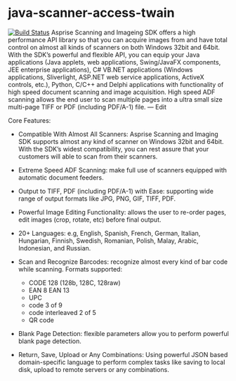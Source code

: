 # java-scanner-access-twain
[![Build Status](https://travis-ci.org/Asprise/java-ocr-api.svg?branch=master)](https://travis-ci.org)
Asprise Scanning and Imageing SDK offers a high performance API library so that you can acquire images from and have total control on almost all kinds of scanners on both Windows 32bit and 64bit. With the SDK’s powerful and flexible API, you can equip your Java applications (Java applets, web applications, Swing/JavaFX components, JEE enterprise applications), C# VB.NET applications (Windows applications, Sliverlight, ASP.NET web service applications, ActiveX controls, etc.), Python, C/C++ and Delphi applications with functionality of high speed document scanning and image acquisition. High speed ADF scanning allows the end user to scan multiple pages into a ultra small size multi-page TIFF or PDF (including PDF/A-1) file.
— Edit

Core Features:

- Compatible With Almost All Scanners: Asprise Scanning and Imaging SDK supports almost any kind of scanner on Windows 32bit and 64bit. With the SDK’s widest compatibility, you can rest assure that your customers will able to scan from their scanners.

- Extreme Speed ADF Scanning: make full use of scanners equipped with automatic document feeders.

- Output to TIFF, PDF (including PDF/A-1) with Ease: supporting wide range of output formats like JPG, PNG, GIF, TIFF, PDF.

- Powerful Image Editing Functionality: allows the user to re-order pages, edit images (crop, rotate, etc) before final output.

- 20+ Languages: e.g, English, Spanish, French, German, Italian, Hungarian, Finnish, Swedish, Romanian, Polish, Malay, Arabic, Indonesian, and Russian.

- Scan and Recognize Barcodes: recognize almost every kind of bar code while scanning. Formats supported:
   - CODE 128 (128b, 128C, 128raw)
   - EAN 8 EAN 13
   - UPC
   - code 3 of 9
   - code interleaved 2 of 5
   - QR code

- Blank Page Detection: flexible parameters allow you to perform powerful blank page detection.

- Return, Save, Upload or Any Combinations: Using powerful JSON based domain-specific language to perform complex tasks like saving to local disk, upload to remote servers or any combinations.